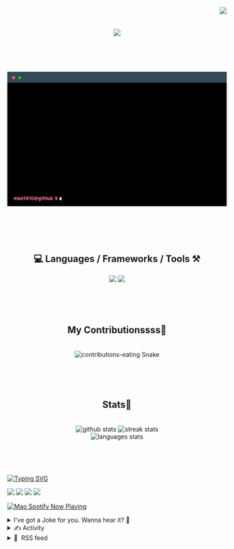 <!-- VISITOR BADGE -->
<!-- https://github.com/hehuapei/visitor-badge -->

<img align="right" src="https://visitor-badge.laobi.icu/badge?page_id=mao1910.mao1910&left_color=%2379DAF9&right_color=%23FE6E96" />


<!-- TYPING SVG -->
<!-- https://github.com/DenverCoder1/readme-typing-svg -->

<h1 align="center">
    <img src="https://readme-typing-svg.herokuapp.com/?font=Righteous&size=35&center=true&vCenter=true&width=500&height=70&color=FE6E96&font=poppins&duration=5000&lines=Hi+There!+👋;+I'm+Mao!;" />
</h1>

<br/>

<!-- CODE/TERMINAL ABOUT ME -->
<h1 align="center">
<img src="./assets/terminal-5.gif" alt="Terminal" />
</h1>

<br/><br/><br/>


<!-- TECHNOLOGIES LOGOS -->
<!-- https://github.com/tandpfun/skill-icons -->

<h2 align="center">💻 Languages / Frameworks / Tools ⚒️</h2>
<div align="center">
    <img src="https://skillicons.dev/icons?i=javascript,typescript,angular,react,html,css,scss,bootstrap,cs,java,spring" />
    <img src="https://skillicons.dev/icons?i=flutter,firebase,supabase,mysql,git,github,gitlab,vscode,idea,maven,figma" />
</div>

<br/><br/><br/>


<!-- CONTRIBUTIONS SNAKE GAME -->
<!-- https://github.com/Platane/snk -->

<div align="center">
  <h2> My Contributionssss🐍 </h2>
  <br>
  <img alt="contributions-eating Snake" src="https://raw.githubusercontent.com/mao1910/mao1910/output/github-contribution-grid-snake.svg" />

  <!-- Four lines below suggested by Planate for Dark mode-->
  <picture>
  <source media="(prefers-color-scheme: dark)" srcset="github-snake-dark.svg" />
  <source media="(prefers-color-scheme: light)" srcset="github-snake.svg" />
  </picture>
  
  <br/><br/><br/>
</div>


<!-- GITHUB STATS -->
<!-- https://github.com/DenverCoder1/github-readme-streak-stats -->
<!-- https://github.com/anuraghazra/github-readme-stats -->
<!-- https://github-readme-stats-mao1910.vercel.app/ My own Vercel deployment-->

<h2 align="center"> Stats📝 </h2>
  <br>
<div align=center>
  <img width=429 src="https://github-readme-stats-mao1910.vercel.app/api?username=mao1910&count_private=true&show_icons=true&theme=dracula&rank_icon=github&hide=contribs&border_radius=10&border_color=79DAF9" alt="github stats"/>
  <img width=396 src="https://streak-stats.demolab.com/?user=mao1910&count_private=true&theme=dracula&currStreakNum=79DAF9&currStreakLabel=FE6E96&border_radius=10&border=79DAF9" alt="streak stats"/>
  <br/>
  <img src="https://github-readme-stats-mao1910.vercel.app/api/top-langs/?username=mao1910&layout=compact&theme=dracula&border_radius=10&size_weight=0.5&count_weight=0.5&border_color=79DAF9" alt="languages stats" />
</div>

<br/><br/><br/>


<!-- FOOTER -->
<!-- https://github.com/DenverCoder1/readme-typing-svg -->
<!-- https://readme-typing-svg.demolab.com/demo/ -->

<a href="https://git.io/typing-svg"><img src="https://readme-typing-svg.demolab.com?font=Poppins&pause=1000&color=FE6E96&width=535&lines=Thanks+for+dropping+by!;Feel+free+to+check+any+of+the+Socials+below+%F0%9F%91%87;Or+the+Joke+Of+The+Day+if+you're+down+for+a+giggle+%F0%9F%98%9D;Hope+to+see+you+again+%F0%9F%91%8A;Uh%3F+You're+still+here%3F;Well...+I'm+running+out+of+things+to+say...;Tell+you+what%2C+due+to+your+effort+and+perseverance%2C;I+shall+present+you+with+a+short+poem%3A;%22To+code%2C+or+not+to+code%2C+that+is+the+question%3A;Whether+'tis+nobler+in+the+IDE+to+debug;The+errors+and+issues+of+outrageous+software%2C;Or+to+take+up+the+keyboard+against+a+sea+of+bugs;And+by+coding%2C+end+them.%22;by+William+Shakespeare%2C+probably.+;Pretty+sure+that's+Hamlet's.;Alrighty%2C+this+has+been+fun.;But+I'll+restart+the+loop+now...+see+ya+soon!" alt="Typing SVG" /></a>


<!--  SOCIAL NETWORKS -->
<!-- https://github.com/alexandresanlim/Badges4-README.md-Profile -->

  <div> 
    <a href="https://www.linkedin.com/" target="_blank"><img src="https://img.shields.io/badge/-LinkedIn-%230077B5?style=for-the-badge&logo=linkedin&logoColor=white" target="_blank"></a> <!-- ADD LINKEDIN PROFILE -->
    <a href = "https://www.google.com"><img src="https://img.shields.io/badge/Portfolio-4285F4?style=for-the-badge&logo=Google-chrome&logoColor=white" target="_blank"></a> <!-- ADD PORTFOLIO WEBSITE -->
    <a href="https://discord.gg" target="_blank"><img src="https://img.shields.io/badge/Discord-7289DA?style=for-the-badge&logo=discord&logoColor=white" target="_blank"></a> <!-- ADD DISCORD -->
    <a href = "mao1910dev@gmail.com"><img src="https://img.shields.io/badge/Gmail-D14836?style=for-the-badge&logo=gmail&logoColor=white" target="_blank"></a>
  </div>


<!-- SPOTIFY PLAYING-->
<!-- https://github.com/novatorem/novatorem -->
<!-- https://spotify-now-playing-novatorem-git-main-mao1910.vercel.app/ My own Vercel deployment-->

[<img width=438px src="https://spotify-now-playing-git-main-mao1910.vercel.app//api/spotify/?border_color=FE6E96" alt="Mao Spotify Now Playing" />](https://open.spotify.com/user/31542et242zglhf42ydrtqgvuvde)


<!-- JOKE OF THE DAY -->
<!-- https://github.com/ABSphreak/readme-jokes -->
<!-- https://readme-jokes-git-master-mao1910.vercel.app/ My own Vercel deployment-->

<details>
<summary>I've got a Joke for you. Wanna hear it? 🙈</summary>

<br/>

 <tr>
 <td style="padding-top:4px"><img src = "https://readme-jokes-git-master-mao1910.vercel.app/api?&theme=dracula"></td>
 </tr>

</details>


<!-- ACTIVITY -->
<!-- https://github.com/jamesgeorge007/github-activity-readme -->


<details>
<summary>✍️ Activity</summary>

<br/>
<!-- START_SECTION:activity -->
<!--END_SECTION:activity-->

</details>


<!-- RSS FEED -->
<!-- https://github.com/gautamkrishnar/blog-post-workflow -->


<details>
<summary>📕 &nbsp;RSS feed</summary>

<br/>

<!-- BLOG-POST-LIST:START -->
 #### - [AWS open source newsletter, #173](https://dev.to/aws/aws-open-source-newsletter-173-3bof) 
 <details><summary>Article</summary> <h2>
  
  
  September 11th, 2023 - Instalment #173
</h2>

<p>Welcome to #173 of the AWS open source newsletter, bringing you all the news and latest projects for AWS developers. This weeks new projects include a Golang based SDK for kernel eBPF operations, a project that helps you to optimise your network performance, a couple of projects for Apache Flink users, as well as a handful of different tools and demos featuring open source technologies helping to drive innovation in generative AI. !As well as the new projects, we also have content this week on open source technologies including ebpf, Apache Flink, Griptape, AWS Amplify, Amazon Corretto, Smithy, lakeFS, Jupyter, GitLab, OpenSearch, Apache Kafka, Apache Iceberg, OpenQAOA, AWS Toolkit for Visual Studio, Apache Airflow, PostgreSQL, MySQL, AWS SAM, PyTorch, and Flux. </p>

<p>Finally, be sure to check out the events section as there are a few events happening this week. Before you dive into the newsletter, check out the following information on open source mentorship program being sponsored by the OpenSearch project.</p>

<p><strong>Open Source Mentorship</strong></p>

<p>The OpenSearch group is going to be doing their second cohort of our open source mentorship program. This program helps new developers make contributions to open source software, giving them a portfolio to launch them into their career. This is a really exciting opportunity, so please make some time to read <a href="https://aws-oss.beachgeek.co.uk/38p">Receive mentorship from Amazon engineers and accelerate your career in Tech</a> where Iskander Rakhman talks about the history of the program, provides lots of details you will want to know, and provides a link where you can sign up. Please share with anyone you know who is looking for an opportunity like this to kick start their open source journey.</p>

<p><a href="https://res.cloudinary.com/practicaldev/image/fetch/s--3UiWUaZj--/c_limit%2Cf_auto%2Cfl_progressive%2Cq_auto%2Cw_800/https://opensearch.org/assets/media/blog-images/2023-09-05-college-contributor-initiative/Hot%2520Air%2520Balloon.jpg" class="article-body-image-wrapper"><img src="https://res.cloudinary.com/practicaldev/image/fetch/s--3UiWUaZj--/c_limit%2Cf_auto%2Cfl_progressive%2Cq_auto%2Cw_800/https://opensearch.org/assets/media/blog-images/2023-09-05-college-contributor-initiative/Hot%2520Air%2520Balloon.jpg" alt="image of open source mentorship blog post" width="800" height="369"></a></p>

<p><strong>Feedback</strong></p>

<p>Before you dive in however, I need your help!  Please please please take 1 minute to <a href="https://www.pulse.aws/promotion/10NT4XZQ">complete this short survey</a> and you will forever have my gratitude! </p>

<h3>
  
  
  Celebrating open source contributors
</h3>

<p>The articles and projects shared in this newsletter are only possible thanks to the many contributors in open source. I would like to shout out and thank those folks who really do power open source and enable us all to learn and build on top of what they have created.</p>

<p>So thank you to the following open source heroes:  Jay Pillai, Shikhar Kwatra, Karthik Sonti,  Ken Collins, Supratip Banerjee, Nathan Peck, Lionel Tchami, Dr. Aparna Sundar, Will Childs-Klein, Andrew Foss, Vijay Karumajji, Eric Johnson, Rio Astamal,  Sukhpreet Bedi, Betty Zheng, and Iskander Rakhman</p>

<h3>
  
  
  Latest open source projects
</h3>

<p><em>The great thing about open source projects is that you can review the source code. If you like the look of these projects, make sure you that take a look at the code, and if it is useful to you, get in touch with the maintainer to provide feedback, suggestions or even submit a contribution. The projects mentioned here do not represent any formal recommendation or endorsement, I am just sharing for greater awareness as I think they look useful and interesting!</em></p>

<h4>
  
  
  Tools
</h4>

<p><strong>hypergraph-tabular-lm</strong></p>

<p><a href="https://aws-oss.beachgeek.co.uk/38l">hypergraph-tabular-lm</a> This repository contains the official implementation for the paper <a href="https://aws-oss.beachgeek.co.uk/38m">HyTrel: Hypergraph-enhanced Tabular Data Representation Learning</a> with code, data, and checkpoints. From the abstract we can see:</p>

<blockquote>
<p>Language models pretrained on large collections of tabular data have demonstrated their effectiveness in several downstream tasks. However, many of these models do not take into account the row/column permutation invariances, hierarchical structure, etc. that exist in tabular data. To alleviate these limitations, we propose HYTREL, a tabular language model, that captures the permutation invariances and three more structural properties of tabular data by using hypergraphs–where the table cells make up the nodes and the cells occurring jointly together in each row, column, and the entire table are used to form three different types of hyperedges.</p>
</blockquote>

<p><a href="https://res.cloudinary.com/practicaldev/image/fetch/s--clyksqDQ--/c_limit%2Cf_auto%2Cfl_progressive%2Cq_auto%2Cw_800/https://github.com/awslabs/hypergraph-tabular-lm/blob/main/figure1.png%3Fraw%3Dtrue" class="article-body-image-wrapper"><img src="https://res.cloudinary.com/practicaldev/image/fetch/s--clyksqDQ--/c_limit%2Cf_auto%2Cfl_progressive%2Cq_auto%2Cw_800/https://github.com/awslabs/hypergraph-tabular-lm/blob/main/figure1.png%3Fraw%3Dtrue" alt="diagram of hypergraph tabular lm" width="800" height="274"></a></p>

<p><strong>dpdk-setup-eks</strong></p>

<p><a href="https://aws-oss.beachgeek.co.uk/37x">dpdk-setup-eks</a> provides sample code on how you can use packet acceleration using SRIOV (Single Root I/O Virtualization) and DPDK (Data Plane Development Kit) to achieve high network bandwidth, maximum throughput, and minimal latency in your cloud native workloads. SRIOV enables hardware-based acceleration in a virtualised environment that provides higher I/O performance, lower CPU utilisation, higher packet per second (PPS) performance, and lower latency. DPDK provides software-based development kit, which bypasses the operating system (OS) kernel and reduces packet processing overhead, resulting in performance improvement and lower latency. To help you get started with this code, following along with the post <a href="https://aws-oss.beachgeek.co.uk/37y">Automate Packet Acceleration configuration using DPDK on Amazon EKS</a>.</p>

<p><a href="https://res.cloudinary.com/practicaldev/image/fetch/s--PX5z_z1---/c_limit%2Cf_auto%2Cfl_progressive%2Cq_auto%2Cw_800/https://d2908q01vomqb2.cloudfront.net/c5b76da3e608d34edb07244cd9b875ee86906328/2023/08/30/Create-EKS-Nodegroup-with-the-pre-built-DPDK-AMI-1024x612.jpg" class="article-body-image-wrapper"><img src="https://res.cloudinary.com/practicaldev/image/fetch/s--PX5z_z1---/c_limit%2Cf_auto%2Cfl_progressive%2Cq_auto%2Cw_800/https://d2908q01vomqb2.cloudfront.net/c5b76da3e608d34edb07244cd9b875ee86906328/2023/08/30/Create-EKS-Nodegroup-with-the-pre-built-DPDK-AMI-1024x612.jpg" alt="overview of high performance networking on eks" width="800" height="478"></a></p>

<p><strong>aws-ebpf-sdk-go</strong></p>

<p><a href="https://aws-oss.beachgeek.co.uk/38k">aws-ebpf-sdk-go</a> is a Golang based SDK for kernel eBPF operations i.e, load/attach/detach eBPF programs and create/delete/update maps. SDK relies on Unix bpf() system calls. This SDK currently supports eBPF program types (a. Traffic Classifiers b. XDP c. Kprobes/Kretprobes d. Tracepoint probes), and Ring buffer (would need kernel 5.10+). The SDK currently does not support Map in Map and Perf buffer. This is the first version of SDK and interface is subject to change so kindly review the release notes before upgrading.</p>

<p><strong>static-checker-flink</strong></p>

<p><a href="https://aws-oss.beachgeek.co.uk/38n">static-checker-flink</a> The goal of this project is to catch certain issues with Apache Flink applications fast (during build/packaging). Covered cases include Kinesis connector compatibility issues, Apache Kafka connector compatibility issues, and MSK IAM Auth library issues. As an example of how you might use this, did you know that you have to use AWS Kinesis Connector 1.15.4 or above for Apache Flink 1.15 apps? This plugin is there to stop you from building an app that has such incompatible connector versions.</p>

<p><strong>managed-service-for-apache-flink-blueprints</strong></p>

<p><a href="https://aws-oss.beachgeek.co.uk/38o">managed-service-for-apache-flink-blueprints</a> are a curated collection of Apache Flink applications. Each blueprint will walk you through how to solve a practical problem related to stream processing using Apache Flink. These blueprints can be leveraged to create more complex applications to solve your business challenges in Apache Flink, and they are designed to be extensible. We will feature examples for both the DataStream and Table API where possible.</p>

<p>Currently the repo contains two blueprints, and you will find examples of Apache Flink applications that can be run locally, on an open source Apache Flink cluster, or on Managed Service for Apache Flink cluster.</p>

<h3>
  
  
  Demos, Samples, Solutions and Workshops
</h3>

<p><strong>generative-ai-demo-on-miro</strong></p>

<p><a href="https://aws-oss.beachgeek.co.uk/38g">generative-ai-demo-on-miro</a> is the source code for a super cool demo that shows three Generative AI use-cases integrated into single solution on Miro board (digital whiteboard). It turns Python notebooks into dynamic interactive experience, where several team members can brainstorm, explore, exchange ideas empowered by privately hosted Sagemaker generative AI models. This demo can be easily extended by adding use-cases to demonstrate new concepts and solutions.</p>

<p><a href="https://res.cloudinary.com/practicaldev/image/fetch/s--fM1D1ox0--/c_limit%2Cf_auto%2Cfl_progressive%2Cq_66%2Cw_800/https://github.com/aws-samples/generative-ai-demo-on-miro/blob/main/media/genai-demo-960x540_low_fps.gif%3Fraw%3Dtrue" class="article-body-image-wrapper"><img src="https://res.cloudinary.com/practicaldev/image/fetch/s--fM1D1ox0--/c_limit%2Cf_auto%2Cfl_progressive%2Cq_66%2Cw_800/https://github.com/aws-samples/generative-ai-demo-on-miro/blob/main/media/genai-demo-960x540_low_fps.gif%3Fraw%3Dtrue" alt="demo of generative miro board" width="" height=""></a></p>

<p><strong>lambda-rag</strong></p>

<p><a href="https://aws-oss.beachgeek.co.uk/38h">lambda-rag</a> is  a Retrieval Augmented Generation Chat AI Demo from AWS Hero Ken Collins. This OpenAI based RAG chat application that can help you learn about AI retrieval patterns. The technologies here are beginner friendly and easy to deploy to AWS Lambda. You will need an OpenAI API key to run this application, so check out the README for more details on other dependencies.</p>

<p>To help you get started and help explain everything,  Ken has put together a couple of great blog posts that really do a fantastic job of explaining the approach and the details. Make sure you read <a href="https://aws-oss.beachgeek.co.uk/38j">RAGs To Riches - Part #1 Generative AI &amp; Retrieval</a>, and the not surprisingly named, <a href="https://aws-oss.beachgeek.co.uk/38i">RAGs To Riches - Part #2 Building On Lambda</a></p>

<p><a href="https://res.cloudinary.com/practicaldev/image/fetch/s--bRnT2h2w--/c_limit%2Cf_auto%2Cfl_progressive%2Cq_auto%2Cw_800/https://raw.githubusercontent.com/metaskills/lambda-rag/main/public/lambda-rag-hats-light.png" class="article-body-image-wrapper"><img src="https://res.cloudinary.com/practicaldev/image/fetch/s--bRnT2h2w--/c_limit%2Cf_auto%2Cfl_progressive%2Cq_auto%2Cw_800/https://raw.githubusercontent.com/metaskills/lambda-rag/main/public/lambda-rag-hats-light.png" alt="example demo screenshot of rag demo app" width="800" height="514"></a></p>

<p><strong>griptape-hello-world</strong></p>

<p><a href="https://aws-oss.beachgeek.co.uk/38e">griptape-hello-world</a> Griptape is an open source project that provides an enterprise grade alternative to tools like LangChain, and in this repo I share some code that I put together whilst testing it out as part of writing a short blog post on this project, <a href="https://aws-oss.beachgeek.co.uk/38f">Getting gnarly with AI - a quick look at Griptape, an enterprise ready alternative to LangChain</a>. Let me know what you think if you try this out.</p>

<p><strong>genai-jumpstart-amplify-cdk-app</strong></p>

<p><a href="https://aws-oss.beachgeek.co.uk/383">genai-jumpstart-amplify-cdk-app</a> In this project we show you how you can take a SageMaker Generative AI model, expose it as a SageMaker Endpoint and consume the Foundational Model in a React Amplify front end. This sample project also demonstrates an implementation of Retrieval Augmented Generation using AWS OpenSearch. The project illustrates how to take sample documents and use a SageMaker Endpoint running an Embeddings LLM to get the embeddings and create an embeddings index within OpenSearch. The app integrates with Cognito for authentication. All the backend components including Lambda, SageMaker Endpoints, OpenSearch, Fargate all run within a VPC. </p>

<p>Jay Pillai, Shikhar Kwatra, and Karthik Sonti have put together a detailed blog post, <a href="https://aws-oss.beachgeek.co.uk/384">Build a secure enterprise application with Generative AI and RAG using Amazon SageMaker JumpStart</a>, to help bootstrap you with this code.</p>

<p><a href="https://res.cloudinary.com/practicaldev/image/fetch/s--wBPu8eJg--/c_limit%2Cf_auto%2Cfl_progressive%2Cq_auto%2Cw_800/https://d2908q01vomqb2.cloudfront.net/f1f836cb4ea6efb2a0b1b99f41ad8b103eff4b59/2023/08/23/genai-1.png" class="article-body-image-wrapper"><img src="https://res.cloudinary.com/practicaldev/image/fetch/s--wBPu8eJg--/c_limit%2Cf_auto%2Cfl_progressive%2Cq_auto%2Cw_800/https://d2908q01vomqb2.cloudfront.net/f1f836cb4ea6efb2a0b1b99f41ad8b103eff4b59/2023/08/23/genai-1.png" alt="overview of genai amplify demo app architecture" width="800" height="590"></a></p>

<h3>
  
  
  AWS and Community blog posts
</h3>

<p><strong>Community round up</strong></p>

<p>The community round up is my favourite part of the newsletter, as I get to read about some of the great open source work being done by the AWS community. This week starts off with AWS Community Builder Supratip Banerjee who takes a look at how to build Data version control using lakeFS, an open-source project that provides format-agnostic version control for data lakes, in the post <a href="https://aws-oss.beachgeek.co.uk/38a">A Step-by-Step Guide to Implementing Data Version Control</a>. Next up we have Nathan Peck who has put together <a href="https://aws-oss.beachgeek.co.uk/38b">Deploy Jupyter notebook container with Amazon ECS</a>, which is a nice detailed blueprint that shows how you can deploy Jupyter notebooks on Amazon ECS, leveraging underlying infrastructure optimised for AI (AWS Inferentia and AWS Trainium instance types). AWS Community Builders Lionel Tchami takes a look at setting up CI/CD pipelines using GitLab in his post, <a href="https://aws-oss.beachgeek.co.uk/38c">Every Project Deserves its CI/CD pipeline, no matter how small</a>, something I think we can all agree on. To wrap things up this week, we finish with Dr. Aparna Sundar who has put together <a href="https://aws-oss.beachgeek.co.uk/38d">OpenSearch Dashboards: A usability snapshot</a> that takes a look at the approach taken to enhance the user experience for OpenSearch users.</p>

<p><strong>Amazon Corretto</strong></p>

<p>Amazon Corretto Crypto Provider (ACCP)  is a collection of high-performance cryptographic implementations exposed via standard JCA/JCE interfaces, something I have spoken and demoed in the past. It is super cool stuff! I was therefore delighted when I saw Will Childs-Klein's post, <a href="https://aws-oss.beachgeek.co.uk/37z">Accelerating JVM cryptography with Amazon Corretto Crypto Provider 2</a> which looks at the updated version (ACCP 2) delivers comprehensive performance enhancements, with some algorithms (such as elliptic curve key generation) seeing a greater than 13-fold improvement over ACCP 1. This release also sees changes to the backing cryptography library for ACCP from OpenSSL (used in ACCP 1) to the AWS open source cryptography library, AWS libcrypto (AWS-LC). If you are a Java developer, then this is a must read post this week.</p>

<p><a href="https://res.cloudinary.com/practicaldev/image/fetch/s--htytlXIK--/c_limit%2Cf_auto%2Cfl_progressive%2Cq_auto%2Cw_800/https://d2908q01vomqb2.cloudfront.net/22d200f8670dbdb3e253a90eee5098477c95c23d/2023/08/29/img1-2.jpg" class="article-body-image-wrapper"><img src="https://res.cloudinary.com/practicaldev/image/fetch/s--htytlXIK--/c_limit%2Cf_auto%2Cfl_progressive%2Cq_auto%2Cw_800/https://d2908q01vomqb2.cloudfront.net/22d200f8670dbdb3e253a90eee5098477c95c23d/2023/08/29/img1-2.jpg" alt="overview of accp2 vs accp1 benchmark" width="800" height="448"></a></p>

<p><strong>Smithy</strong></p>

<p>Smithy is an open-source Interface Definition Language (IDL) and set of tools for building web services, created by AWS. AWS uses Smithy to model services, generate server scaffolding, generate SDKs for multiple languages, and generate AWS SDKs. Andrew Foss is excited to announce the release of a new capability, which he writes about in his post <a href="https://aws-oss.beachgeek.co.uk/389">Creating Smithy Projects with Smithy Init</a>. The release of the init command in Smithy CLI, enables developers to create new Smithy projects quickly and easily. Jump into the post to find out more about Smithy and this new update. [hands on]</p>

<p><strong>Other posts and quick reads</strong></p>

<ul>
<li>
<a href="https://aws-oss.beachgeek.co.uk/380">Introducing Amazon MSK as a source for Amazon OpenSearch Ingestion</a> looks at Amazon MSK as a source to Amazon OpenSearch Ingestion, a serverless, fully managed, real-time data collector for OpenSearch Service that makes this ingestion even easier [hands on]</li>
</ul>

<p><a href="https://res.cloudinary.com/practicaldev/image/fetch/s--3-aFYt6E--/c_limit%2Cf_auto%2Cfl_progressive%2Cq_auto%2Cw_800/https://d2908q01vomqb2.cloudfront.net/b6692ea5df920cad691c20319a6fffd7a4a766b8/2023/08/22/BDB-3631-image001.png" class="article-body-image-wrapper"><img src="https://res.cloudinary.com/practicaldev/image/fetch/s--3-aFYt6E--/c_limit%2Cf_auto%2Cfl_progressive%2Cq_auto%2Cw_800/https://d2908q01vomqb2.cloudfront.net/b6692ea5df920cad691c20319a6fffd7a4a766b8/2023/08/22/BDB-3631-image001.png" alt="overview of amazon msk and opensearch ingestion" width="800" height="340"></a></p>

<ul>
<li>
<a href="https://aws-oss.beachgeek.co.uk/381">Query your Iceberg tables in data lake using Amazon Redshift (Preview)</a> provides an example of querying an Iceberg table in Redshift using files stored in Amazon S3, demonstrating some of the key features like efficient row-level update and delete, and the schema evolution experience [hands on]</li>
</ul>

<p><a href="https://res.cloudinary.com/practicaldev/image/fetch/s--EDk-x2sa--/c_limit%2Cf_auto%2Cfl_progressive%2Cq_auto%2Cw_800/https://d2908q01vomqb2.cloudfront.net/b6692ea5df920cad691c20319a6fffd7a4a766b8/2023/08/29/BDB-3187-image001.jpg" class="article-body-image-wrapper"><img src="https://res.cloudinary.com/practicaldev/image/fetch/s--EDk-x2sa--/c_limit%2Cf_auto%2Cfl_progressive%2Cq_auto%2Cw_800/https://d2908q01vomqb2.cloudfront.net/b6692ea5df920cad691c20319a6fffd7a4a766b8/2023/08/29/BDB-3187-image001.jpg" alt="overview of apache iceberg tables in redshift" width="800" height="827"></a></p>

<ul>
<li>
<a href="https://aws-oss.beachgeek.co.uk/386">Optimization with OpenQAOA on Amazon Braket</a> explores how the open source project OpenQAOA is integrated  with Amazon Braket, demonstrating how to cast an optimisation problem</li>
<li>
<a href="https://aws-oss.beachgeek.co.uk/387">Build streaming data pipelines with Amazon MSK Serverless and IAM authentication</a> shows you how to create a serverless integration Lambda function between API Gateway and MSK Serverless as a way to do IAM authentication when your producer is not written in Java [hands on]</li>
</ul>

<p><a href="https://res.cloudinary.com/practicaldev/image/fetch/s--VRwlfd-B--/c_limit%2Cf_auto%2Cfl_progressive%2Cq_auto%2Cw_800/https://d2908q01vomqb2.cloudfront.net/b6692ea5df920cad691c20319a6fffd7a4a766b8/2023/08/24/image001.png" class="article-body-image-wrapper"><img src="https://res.cloudinary.com/practicaldev/image/fetch/s--VRwlfd-B--/c_limit%2Cf_auto%2Cfl_progressive%2Cq_auto%2Cw_800/https://d2908q01vomqb2.cloudfront.net/b6692ea5df920cad691c20319a6fffd7a4a766b8/2023/08/24/image001.png" alt="overview of Amazon MSK serverless and IAM authentication" width="800" height="353"></a></p>

<ul>
<li>
<a href="https://aws-oss.beachgeek.co.uk/388">Use the reverse token filter to enable suffix matching queries in OpenSearch</a> gives a hands on guide on how you can implement a suffix-based search [hands on]</li>
</ul>

<h3>
  
  
  Quick updates
</h3>

<p><strong>AWS Toolkit for Visual Studio</strong></p>

<p>Announced last week was news that the AWS Toolkit for Visual Studio is now generally available on the Arm64 version of Visual Studio (aka “Arm64 Visual Studio”). This release enables a Visual Studio user on a native Windows Arm64 device or on a device emulating Windows Arm64 on a M class Apple device to leverage the same AWS tooling that has been available to x64 versions of Visual Studio. You can read the full details in the post, <a href="https://aws-oss.beachgeek.co.uk/382">AWS Toolkit for Visual Studio adds support for Arm64 Visual Studio</a></p>

<p><strong>AWS SDK</strong></p>

<p>There is an upcoming change in the S3 GetObjectAttributes API, and so John Viegas has put together a post that users of the AWS SDK for Java v2, AWS SDK for .NET v3, and AWS Tools for PowerShell should read and understand how they can prepare. You can catch the post here, <a href="https://aws-oss.beachgeek.co.uk/385">Update to AWS SDK for Java v2, AWS SDK for .NET v3, and AWS Tools for PowerShell when using S3 GetObjectAttributes API</a></p>

<p><strong>Apache Airflow</strong></p>

<p>Amazon Managed Workflows for Apache Airflow (MWAA) has added certifications for International Organization for Standardization (ISO) and Information Security Registered Assessors Program (IRAP). Amazon Web Services (AWS) maintains certifications through extensive audits of its controls to ensure that information security risks that affect the confidentiality, integrity, and availability of company and customer information are appropriately managed. </p>

<p>Amazon MWAA is a managed orchestration service for Apache Airflow that makes it easier to set up and operate end-to-end data pipelines in the cloud. Amazon MWAA has certification for compliance with ISO/IEC 27001:2013, 27017:2015, 27018:2019, 27701:2019, 22301:2019, 9001:2015, and CSA STAR CCM v4.0. You can download copies of the AWS ISO certificates and use them to jump-start your own certification efforts. Further, with IRAP certification, you can meet the Australian Government Information Security Manual (ISM) control objectives while using Amazon MWAA.</p>

<p>In addition to ISO and IRAP certification, Amazon MWAA is also Health Insurance Portability and Accountability Act (HIPAA) eligible, in scope for System and Organization Controls (SOC) reports, and Payment Card Industry Data Security Standard (PCI) compliant. </p>

<p><strong>MySQL and PostgreSQL</strong></p>

<p>Amazon Relational Database Service (RDS) announces Amazon RDS Extended Support for Amazon Aurora and Amazon RDS database instances running MySQL 5.7, PostgreSQL 11, and higher major versions beyond the community end of life. Amazon RDS Extended Support provides you more time, up to three years, to upgrade to a new major version to help you meet your business requirements. Extended Support is available for Aurora MySQL-compatible edition, Aurora PostgreSQL-compatible edition, RDS for MySQL and RDS for PostgreSQL.</p>

<p>Starting in December, 2023, you will be able to opt-in to Amazon RDS Extended Support through the AWS Console, CLI, and APIs. When you opt-in to Extended Support, Amazon RDS will provide critical security and bug fixes for your MySQL and PostgreSQL databases after the community ends support for a major version. You can run your databases on Amazon Aurora and Amazon RDS with Extended Support for up to three years beyond a major version’s end of standard support date. Learn more about Extended Support, including supported engine versions, in the Amazon Aurora user guide and Amazon RDS User Guide.</p>

<p>Amazon RDS Extended Support is now available for Aurora MySQL-Compatible version 2 and higher, Aurora PostgreSQL-Compatible version 11 and higher, RDS for MySQL major versions 5.7 and higher, and RDS for PostgreSQL major versions 11 and higher in AWS Commercial and AWS GovCloud (US) Regions.</p>

<p>Find out more by reading the post, <a href="https://aws-oss.beachgeek.co.uk/37w">Introducing Amazon RDS Extended Support for MySQL databases on Amazon Aurora and Amazon RDS</a>, where Vijay Karumajji makes some compelling arguments why you should try and upgrade, but failing that, how  Amazon RDS Extended Support can help.</p>

<p><a href="https://res.cloudinary.com/practicaldev/image/fetch/s--8n2jr4FJ--/c_limit%2Cf_auto%2Cfl_progressive%2Cq_auto%2Cw_800/https://d2908q01vomqb2.cloudfront.net/887309d048beef83ad3eabf2a79a64a389ab1c9f/2023/09/01/DBBLOG-3499_img1-1024x308.png" class="article-body-image-wrapper"><img src="https://res.cloudinary.com/practicaldev/image/fetch/s--8n2jr4FJ--/c_limit%2Cf_auto%2Cfl_progressive%2Cq_auto%2Cw_800/https://d2908q01vomqb2.cloudfront.net/887309d048beef83ad3eabf2a79a64a389ab1c9f/2023/09/01/DBBLOG-3499_img1-1024x308.png" alt="overview of extended support diagram for MySQL" width="800" height="241"></a></p>

<p><strong>PostreSQL</strong></p>

<p>Aside from the Extended support news just mentioned, there are a couple of other updates worth noting.</p>

<p>First is news that Amazon Relational Database Service (RDS) for PostgreSQL now supports the h3-pg extension, which provides an API to H3, an open-source hexagonal, hierarchical geospatial indexing system. With this extension, you can perform different kinds of spatial analysis over large datasets, including efficient indexing and lookups, modeling flow through a grid, and applying machine learning models over your geospatial data stored in Amazon RDS for PostgreSQL. The H3 library provides an invariant set of hexagonal map tiles over multiple layers of resolution. This allows the h3-pg extension to index your geospatial data so you can efficiently query data on your maps. For example, a retailer planning new outlets may want to create a heatmap visualisation using traffic, mobility, demographic, and other geospatial datasets to identify locations best suited for their customers. You can also use H3 and PostGIS together to perform different geospatial analyses. h3-pg is available on database instances in Amazon RDS running PostgreSQL 15.4, 14.9, 13.12 and higher in all applicable AWS Regions.</p>

<p>Finally, Amazon RDS for PostgreSQL 16 Release Candidate 1 (RC1) is now available in the Amazon RDS Database Preview Environment, allowing you to evaluate the pre-release of PostgreSQL 16 on Amazon RDS for PostgreSQL. You can deploy PostgreSQL 16 RC1 in the Preview Environment and have the same benefits of a fully managed database, making it simpler to set up, operate, and monitor databases. PostgreSQL 16RC1 in the Preview Environment also includes support for logical decoding on read replicas, AWS libcrypto (AWS-LC), and over 80 PostgreSQL extensions such as pgvector, pg_tle, h3-pg, pg_cron, and rdkit.</p>

<p>The PostgreSQL community released PostgreSQL 16 RC1 on August 31, 2023 that enables logical replication from standbys and includes numerous performance improvements. PostgreSQL 16 also adds support for SQL/JSON constructors and identity functions, more query types that can use parallelism, introduction of using SIMD CPU acceleration, and the ‘pg_stat_io’ view that provides statistics on I/O usage. The Amazon RDS Database Preview Environment supports the latest generation of instance classes that are retained for a maximum period of 60 days and are automatically deleted after the retention period. Amazon RDS database snapshots that are created in the Preview Environment can only be used to create or restore database instances within the Preview Environment. You can use the PostgreSQL dump and load functionality to import or export your databases from the Preview Environment.</p>

<p><strong>AWS Serverless Application Model (SAM)</strong></p>

<p>The AWS Serverless Application Model (SAM) Command Line Interface (CLI) announces the launch of SAM CLI local testing and debugging on HashiCorp Terraform. The AWS SAM CLI is a developer tool that makes it easier to build, test, package, and deploy serverless applications. Terraform is an infrastructure as code tool that lets you build, change, and version cloud and on-premises resources safely and efficiently.</p>

<p>Customers can now use the SAM CLI to locally test and debug AWS Lambda functions and Amazon API Gateway defined in their Terraform application. SAM CLI can read the infrastructure resource information from the Terraform project and start Lambda functions and API Gateway endpoints locally running in a Docker container. Customers can invoke their function or API endpoint with an event payload, or attach a debugger using AWS toolkits on IDE to step through the Lambda function code. Previously, SAM CLI only supported local testing and debugging on CloudFormation templates. With this change, Terraform users can use the SAM CLI local testing commands like sam local start-api, sam local start-lambda and sam local invoke on their Terraform projects to speed up their development cycles. They can also use sam local generate command to generate mock test events for local testing.</p>

<p>This feature is supported with Terraform version 1.1+ and you can find out more by reading the post from Eric Johnson, <a href="https://aws-oss.beachgeek.co.uk/37v">AWS SAM support for HashiCorp Terraform now generally available</a></p>

<p><strong>PyTorch</strong></p>

<p>SageMaker Multi-Model Endpoint (MME) is a fully managed capability that allows customers to deploy 1000s of models on a single SageMaker endpoint and reduce costs. Until today, MME was not supported for PyTorch models deployed using TorchServe. Now, customers can use MME to deploy 1000s of PyTorch models using TorchServe to reduce inference costs.</p>

<p>Customers are increasingly building ML models using PyTorch to achieve business outcomes, To deploy these ML models, customers use TorchServe on CPU/GPU instances to meet desired latency and throughput goals. However, costs can add up if customers are deploying 10+ models. With MME support for TorchServe, customers can deploy 1000s of PyTorch based models on a single SageMaker endpoint. Behind the scenes, MME will run multiple models on a single instance and dynamically load/unload models across multiple instances based on the incoming traffic. With this feature, customers can save costs, as they can share instances behind an endpoint across 1000s of models and only pay for the number of instances used. </p>

<p>This feature supports PyTorch models which use SageMaker TorchServe Inference Container with all machine learning optimised CPU instances and single GPU instances in ml.g4dn, ml.g5, ml.p2, ml.p3 family. It is also available in all regions supported by Amazon SageMaker. </p>

<p><strong>lightsail-miab-installer</strong></p>

<p>This is a project from my fellow developer advocate Rio Astamal, that provides a user-friendly command-line tool to streamline the setup of Mail-in-a-Box on Amazon Lightsail. Rio contacted me that <a href="https://aws-oss.beachgeek.co.uk/2ym">lightsail-miab-installer</a> has had an update so go check out the changelog for updates. </p>

<h3>
  
  
  Videos of the week
</h3>

<p><strong>Start building with PL/Rust in Amazon RDS for PostgreSQL</strong></p>

<p>Rust combines the performance and resource efficiency of compiled languages like C with mechanisms that limit the risks from unsafe memory use. As a PostgreSQL trusted procedural language, PL/Rust provides memory safety so that an unprivileged user can run code in the database without the risk of crashing the database due to a software defect that corrupts memory. Developers can also package PL/Rust code as Trusted Language Extensions (TLE) for PostgreSQL to run on Amazon RDS. RDS for PostgreSQL customers can now use Rust to build high performance user defined functions to extend PostgreSQL for compute-intensive data processing. </p>

<p>In this session, Sukhpreet Bedi provides a brief introduction to Rust, walk you through how to deploy RDS for PostgreSQL with PL/Rust enabled, and show you how to write high-performance Rust code directly to your database.</p>

<p><iframe width="710" height="399" src="https://www.youtube.com/embed/ZluZH0Q5Mhw">
</iframe>
</p>

<p><strong>Mastering GitOps with Flux: Step-by-Step Guide for Effective Implementation</strong></p>

<p>GitOps is an effective way to achieve continuous deployment for Kubernetes clusters while meeting enterprise requirements like security, separation of privileges, audibility, and agility. In this series of 4 demos, Betty Zheng will show you some good practices for GitOps based on EKS and Flux CD. Check the YouTube listing for the supporting code so you can follow along too.</p>

<p><iframe width="710" height="399" src="https://www.youtube.com/embed/_jdq7BhK4IQ">
</iframe>
</p>

<p><strong>Open Source Brief</strong></p>

<p>Now featured every week in the AWS Community Radio show, grab a quick five minute recap of the weekly open source newsletter from yours truely.</p>

<p><iframe width="710" height="399" src="https://www.youtube.com/embed/zQjtBsjjCcc">
</iframe>
</p>

<p>Check out the <a href="https://aws-oss.beachgeek.co.uk/359">playlist here</a>.</p>

<p><strong>Build on Open Source</strong></p>

<p>For those unfamiliar with this show, Build on Open Source is where we go over this newsletter and then invite special guests to dive deep into their open source project. Expect plenty of code, demos and hopefully laughs. We have put together a playlist so that you can easily access all (sixteen) of the episodes of the Build on Open Source show. <a href="https://aws-oss.beachgeek.co.uk/episodes">Build on Open Source playlist</a>.</p>

<p>We are currently planning the third series - if you have an open source project you want to talk about, get in touch and we might be able to feature your project in future episodes of Build on Open Source.</p>

<h1>
  
  
  Events for your diary
</h1>

<p>If you are planning any events in 2023, either virtual, in person, or hybrid, get in touch as I would love to share details of your event with readers. </p>

<p><strong>Building ML capabilities with PostgreSQL and pgvector extension</strong><br>
<strong>YouTube, 14th September 4pm UK time</strong></p>

<p>Generative AI and Large Language Models (LLMs) are powerful technologies for building applications with richer and more personalized user experiences. Application developers who use Amazon Aurora for PostgreSQL or Amazon RDS for PostgreSQL can use pgvector, an open-source extension for PostgreSQL, to harness the power of generative AI and LLMs for driving richer user experiences. Register now to learn more about this powerful technology.</p>

<p>Watch it <a href="https://aws-oss.beachgeek.co.uk/325">live on YouTube</a>.</p>

<p><strong>Build ML into your apps with PostgreSQL and the pgvector extension</strong><br>
<strong>YouTube, 21st September 4pm UK time</strong></p>

<p>This office hours session is a follow up for those who attended the fireside chat titled "Building ML capabilities into your apps with PostgreSQL and the open-source pgvector extension". Others are also welcome. Office hours attendees can ask questions related to this topic. Application developers who use Amazon Aurora for PostgreSQL or Amazon RDS for PostgreSQL can use pgvector, an open-source extension for PostgreSQL, to harness the power of generative AI and LLMs for driving richer user experiences. Join us to ask your questions and hear the answers to the most frequently asked questions about the pgvector extension for PostgreSQL.</p>

<p>Watch it <a href="https://aws-oss.beachgeek.co.uk/326">live on YouTube</a>.</p>

<p><strong>Open Source Summit, Europe</strong><br>
<strong>September 19th-21st, Bilboa Spain</strong></p>

<p>"Open Source Summit is the premier event for open source developers, technologists, and community leaders to collaborate, share information, solve problems, and gain knowledge, furthering open source innovation and ensuring a sustainable open source ecosystem. It is the gathering place for open-source code and community contributors." You will find AWS as well as myself at Open Source Summit this year, so come by the AWS booth and say hello - from the glimpses I have seen so far, it is going to be awesome! Find out more at the official site, <a href="https://aws-oss.beachgeek.co.uk/31f">Open Source Summit Europe 2023</a>.</p>

<p><strong>OpenSearchCon</strong><br>
<strong>Seattle, September 27-29, 2023</strong></p>

<p>Registration is now open source OpenSearchCon. Check out this post from Daryll Swager, <a href="https://aws-oss.beachgeek.co.uk/2zk">Registration for OpenSearchCon 2023 is now open!</a> that provides you with what you can expect, and resources you need to help plan your trip.</p>

<p><strong>CDK Day, 2023</strong><br>
<strong>Online, 29th September 2023</strong></p>

<p>Back for the fourth instalment, this Community led event is a must attend for anyone working with infrastructure as code using the AWS Cloud Development Kit (CDK). It is intended to provide learning opportunities for all users of the CDK and related libraries. The event will be live streamed on YouTube, and you check more at the website, <a href="https://aws-oss.beachgeek.co.uk/fr">CDK Day</a> </p>

<p><strong>All Things Open</strong><br>
<strong>October, 15th-17th, Raleigh Convention Center, Raleigh, North Carolina</strong></p>

<p>I will be attending and speaking at All Things Open, looking at Apache Airflow as an container orchestrator. I will be there with a bunch of fellow AWS colleagues, and I hope to meet some of you there. Check us out at the AWS booth, where you will find me and the other AWS folk throughout the event. Check out the event and sessions/speakers at the official webpage for the event, <a href="https://aws-oss.beachgeek.co.uk/31e">AllThingsOpen 2023</a></p>

<p><strong>Open Source India</strong><br>
<strong>October 19th-21st, NIMHANS Convention Center, Bengaluru</strong></p>

<p>One of the most important open source events in the region, Open Source India will be welcoming thousands of attendees all to discuss and learn about open source technologies. I will be there too, doing a talk so I would love to meet with any of you who are also planning on attending. Check out more details on their web page, <a href="https://aws-oss.beachgeek.co.uk/31d">here</a>.</p>

<p><strong>Cortex</strong><br>
<strong>Every other Thursday, next one 16th February</strong></p>

<p>The Cortex community call happens every two weeks on Thursday, alternating at 1200 UTC and 1700 UTC. You can check out the GitHub project for more details, go to the <a href="https://aws-oss.beachgeek.co.uk/2h5">Community Meetings</a> section. The community calls keep a rolling doc of previous meetings, so you can catch up on the previous discussions. Check the <a href="https://aws-oss.beachgeek.co.uk/2h6">Cortex Community Meetings Notes</a> for more info.</p>

<p><strong>OpenSearch</strong><br>
<strong>Every other Tuesday, 3pm GMT</strong></p>

<p>This regular meet-up is for anyone interested in OpenSearch &amp; Open Distro. All skill levels are welcome and they cover and welcome talks on topics including: search, logging, log analytics, and data visualisation.</p>

<p>Sign up to the next session, <a href="https://aws-oss.beachgeek.co.uk/1az">OpenSearch Community Meeting</a></p>

<h3>
  
  
  Stay in touch with open source at AWS
</h3>

<p>Remember to check out the <a href="https://aws.amazon.com/opensource/?opensource-all.sort-by=item.additionalFields.startDate&amp;opensource-all.sort-order=asc">Open Source homepage</a> to keep up to date with all our activity in open source by following us on <a href="https://twitter.com/AWSOpen">@AWSOpen</a></p>

 </details> 
 <hr /> 

 #### - [🖊 I am building a pastebin alternative!](https://dev.to/shaancodes/i-am-building-a-pastebin-alternative-57o2) 
 <details><summary>Article</summary> <p>Hi.<br>
I wanted to learn T3 stack as it is trend right now. So what better way is there to learn a particular stack than actually creating a project in it. But, I did not wanted to create the traditional recipe app, social media app or a boring e-commerce app. I wanted to create something which can be used by others also.</p>

<p>So, I thought to myself what are the apps which I use, but it could've been better if I built it. I thought of lot of apps, but later came across pastebin. I thought to myself, "I could build it better".</p>

<h2>
  
  
  Is it a regular pastebin clone?
</h2>

<p>No, it's not exactly a pastebin clone, but rather I'm planning it to build it as an alternative to it. It's going to be better, with beautiful UI and everything. </p>

<h2>
  
  
  How is it going to be different?
</h2>

<p>The difference is I am gonna let users write notion like documents and then share it, unlike pastebin which only lets us share text. For writing documents, I'm gonna use <a href="https://novel.sh/">Novel.sh</a>. It is a WYSIWYG editor which provides interface and features similar to Notion. It also lets us use OpenAI API to integrate AI into it.</p>

<p><a href="https://res.cloudinary.com/practicaldev/image/fetch/s--pEW7PWB8--/c_limit%2Cf_auto%2Cfl_progressive%2Cq_auto%2Cw_800/https://dev-to-uploads.s3.amazonaws.com/uploads/articles/2v4xi3tkwerp9a7e23yd.png" class="article-body-image-wrapper"><img src="https://res.cloudinary.com/practicaldev/image/fetch/s--pEW7PWB8--/c_limit%2Cf_auto%2Cfl_progressive%2Cq_auto%2Cw_800/https://dev-to-uploads.s3.amazonaws.com/uploads/articles/2v4xi3tkwerp9a7e23yd.png" alt="Novel.sh" width="800" height="693"></a></p>

<p>It will have all the regular features like document sharing, password protection, document exposure, document expiration etc. For now, I'm planning to build a MVP in a week or so, and later I'll improve it by introducing more features into it.</p>

<h2>
  
  
  What tech stack I'm planning to use?
</h2>

<ul>
<li>T3 stack</li>
<li>Novel.sh (WYSIWYG editor)</li>
<li>shadcn/ui</li>
<li>MySql</li>
<li>PlanetScale</li>
<li>Vercel</li>
</ul>

<p>I am bad at naming things 😁, I had hard time thinking about a name for this project. I came up with "docshare", but I think it can be further improved. I'd appreciate it if you guys can help me come up with a perfect name for this project. Thanks in advance!</p>

<h3>
  
  
  My Socials
</h3>

<p>Twitter - <a href="https://twitter.com/shaancodes">https://twitter.com/shaancodes</a></p>

<p>Instagram - <a href="https://www.instagram.com/shaancodes/">https://www.instagram.com/shaancodes/</a></p>

<p>GitHub - <a href="https://github.com/shaan-alam/">https://github.com/shaan-alam/</a></p>

 </details> 
 <hr /> 

 #### - [Which AI Tool is the Best?](https://dev.to/ronakmunjapara/which-ai-tool-is-the-best-1987) 
 <details><summary>Article</summary> <p><a href="https://res.cloudinary.com/practicaldev/image/fetch/s--8iWs-JGQ--/c_limit%2Cf_auto%2Cfl_progressive%2Cq_auto%2Cw_800/https://dev-to-uploads.s3.amazonaws.com/uploads/articles/fkbjq67b4fmemjbfmf08.jpeg" class="article-body-image-wrapper"><img src="https://res.cloudinary.com/practicaldev/image/fetch/s--8iWs-JGQ--/c_limit%2Cf_auto%2Cfl_progressive%2Cq_auto%2Cw_800/https://dev-to-uploads.s3.amazonaws.com/uploads/articles/fkbjq67b4fmemjbfmf08.jpeg" alt="Image description" width="800" height="800"></a><br>
In today's digital age, the integration of artificial intelligence (AI) has revolutionized various industries. From healthcare to finance, AI has proven to be a game-changer. But when it comes to choosing the best AI tool, the landscape can be overwhelming. With a multitude of options available, it's essential to navigate the terrain wisely to select the one that aligns with your specific needs. In this comprehensive guide, we'll delve into the world of AI tools, dissecting their features, applications, and advantages, to help you make an informed decision.</p>

<h2>
  
  
  Understanding the AI Ecosystem
</h2>

<p>Before we embark on our journey to uncover the best AI tool, it's crucial to understand the diverse AI ecosystem. Artificial intelligence encompasses a wide range of technologies and applications, each designed to address specific challenges and tasks. Here are some key components of the AI landscape:</p>

<h3>
  
  
  Machine Learning
</h3>

<p>Machine learning is the foundation of many AI tools. It involves training algorithms to learn from data and make predictions or decisions without explicit programming. Machine learning finds applications in image recognition, natural language processing, and recommendation systems.</p>

<h3>
  
  
  Natural Language Processing (NLP)
</h3>

<p>NLP focuses on enabling computers to understand, interpret, and generate human language. It powers chatbots, virtual assistants, and language translation tools.</p>

<h3>
  
  
  Computer Vision
</h3>

<p>Computer vision enables machines to interpret and process visual information from the world. It plays a vital role in facial recognition, autonomous vehicles, and medical image analysis.</p>

<h3>
  
  
  Robotics
</h3>

<p>AI-driven robotics involve the development of intelligent machines that can perform tasks autonomously or semi-autonomously. Industrial automation and healthcare are prominent domains for AI robotics.</p>

<h3>
  
  
  Deep Learning
</h3>

<p>Deep learning is a subset of machine learning that involves neural networks with multiple layers. It's used for complex tasks like voice recognition, image analysis, and autonomous decision-making.</p>

<h3>
  
  
  AI in Business
</h3>

<p>AI has gained prominence in the business world, with applications ranging from predictive analytics to customer relationship management. Businesses use AI to enhance operations, improve customer experiences, and drive innovation.</p>

<h2>
  
  
  The Quest for the Best AI Tool
</h2>

<p>Now that we've gained a foundational understanding of AI, let's embark on the quest to find the best AI tool. It's important to note that the "best" AI tool varies depending on your specific needs and goals. What suits one organization or individual may not be the optimal choice for another. To determine the best AI tool for you, consider the following factors:</p>

<h3>
  
  
  1. <strong>Use Case</strong>
</h3>

<p>Define your specific use case. Are you looking for an AI tool to automate customer support, analyze large datasets, or enhance your creative projects? Understanding your use case is the first step in narrowing down your options.</p>

<h3>
  
  
  2. <strong>Scalability</strong>
</h3>

<p>Consider the scalability of the AI tool. Will it accommodate your needs as your requirements grow? Scalability is crucial for businesses that anticipate expansion.</p>

<h3>
  
  
  3. <strong>Ease of Integration</strong>
</h3>

<p>How easily can the AI tool integrate with your existing systems and workflows? Seamless integration can save time and resources.</p>

<h3>
  
  
  4. <strong>Accuracy and Performance</strong>
</h3>

<p>Assess the accuracy and performance of the AI tool in your chosen domain. Look for user reviews, case studies, and performance benchmarks.</p>

<h3>
  
  
  5. <strong>Cost and ROI</strong>
</h3>

<p>Evaluate the cost of implementing the AI tool and weigh it against the potential return on investment (ROI). Consider both short-term and long-term expenses.</p>

<h3>
  
  
  6. <strong>Support and Training</strong>
</h3>

<p>Check whether the AI tool provider offers adequate support, training, and documentation. A robust support system can be invaluable during implementation.</p>

<h3>
  
  
  7. <strong>Security and Compliance</strong>
</h3>

<p>For businesses, security and compliance are paramount. Ensure that the AI tool aligns with your data security and regulatory requirements.</p>

<h2>
  
  
  Top Contenders in the AI Arena
</h2>

<p>While the best AI tool ultimately depends on your specific needs, we can explore some top contenders that have garnered acclaim in various domains:</p>

<h3>
  
  
  1. <strong>OpenAI's GPT-3</strong>
</h3>

<p>GPT-3, powered by OpenAI, is a language processing AI model known for its ability to generate human-like text. It's utilized in content generation, chatbots, and language translation.</p>

<h3>
  
  
  2. <strong>IBM Watson</strong>
</h3>

<p>IBM Watson offers a suite of AI solutions for businesses, including AI-powered analytics, natural language processing, and automation tools. It's renowned for its versatility and scalability.</p>

<h3>
  
  
  3. <strong>Google Cloud AI</strong>
</h3>

<p>Google Cloud AI provides a range of AI services, from machine learning APIs to AI platform tools. It's a favorite among businesses looking to leverage Google's extensive AI capabilities.</p>

<h3>
  
  
  4. <strong>Amazon Web Services (AWS) AI</strong>
</h3>

<p>AWS AI offers a comprehensive set of AI and machine learning services, including computer vision, natural language processing, and predictive analytics.</p>

<h3>
  
  
  5. <strong>Microsoft Azure AI</strong>
</h3>

<p>Microsoft Azure AI provides a suite of AI tools for developers and businesses, with offerings in machine learning, computer vision, and speech recognition.</p>

<h2>
  
  
  Conclusion
</h2>

<p>The quest for the best AI tool is an ongoing journey, as the field of artificial intelligence continues to evolve. To make an informed choice, start by clearly defining your use case and objectives. Consider scalability, ease of integration, performance, cost, and support. Finally, explore the top contenders in the AI landscape to find the tool that aligns with your unique needs. The best AI tool is the one that empowers you to achieve your goals and unlock the full potential of artificial intelligence.</p>

 </details> 
 <hr /> 

 #### - [Let’s Create an End-to-End Web Scraping Pipeline With Scrapy!](https://dev.to/nanellooo/lets-create-an-end-to-end-web-scraping-pipeline-with-scrapy-261o) 
 <details><summary>Article</summary> <h1>
  
  
  Introduction
</h1>

<p>Web scraping has become an indispensable tool for gathering data, allowing developers and data enthusiasts access to valuable information from the web. Tools like BeautifulSoup4 and Selenium are user-friendly tools that make this task as simple as possible, especially for one-off scripts and basic workflows.</p>

<p>However, web scraping is often just the first step in a broader process of Extract, Transform, Load (ETL). As your needs grow, so too will the number of custom scripts. With no framework to organize these one-off scripts, this will inevitably lead to a confusing mess down the road.</p>

<p>As Albert Einstein once said, “Everything should be made as simple as possible, but not simpler.” That’s where Scrapy comes in!</p>

<p>In this tutorial, I’m going to walk you through a web scraping ETL process using Scrapy that gathers quotes, like that Einstein quote, and loads them into an SQLite database. We’ll be using <a href="http://quotes.toscrape.com/page/1/">Quotes to Scrape</a> as our target scraping site:</p>

<p><a href="https://res.cloudinary.com/practicaldev/image/fetch/s--IP00BGJG--/c_limit%2Cf_auto%2Cfl_progressive%2Cq_auto%2Cw_800/https://dev-to-uploads.s3.amazonaws.com/uploads/articles/sk0edksszz2lp0ett6nd.png" class="article-body-image-wrapper"><img src="https://res.cloudinary.com/practicaldev/image/fetch/s--IP00BGJG--/c_limit%2Cf_auto%2Cfl_progressive%2Cq_auto%2Cw_800/https://dev-to-uploads.s3.amazonaws.com/uploads/articles/sk0edksszz2lp0ett6nd.png" alt="Image description" width="800" height="494"></a></p>

<h1>
  
  
  We’ll go over the following:
</h1>

<ul>
<li>  Creating a virtual environment for Python.</li>
<li>  Setting up Scrapy, a Python web scraping framework.</li>
<li>  Building a web scraper using Scrapy to extract quotes from a website.</li>
<li>  Configuring a Scrapy pipeline to process and store scraped data.</li>
<li>  Creating a SQLite database using Python.</li>
<li>  Storing scraped data in an SQL database.</li>
<li>  (For Fun) Analyzing scraped data with Pandas and Matplotlib</li>
</ul>

<h1>
  
  
  Step 1: Creating a Virtual Environment
</h1>

<p>Before we dive in, a good idea to create a clean and isolated Python environment using a virtual environment. This ensures that the packages and dependencies for your Scrapy project won’t interfere with your system-wide Python installation, and it will automatically Scrapy’s CLI to the virtual environment’s PATH for maximum ease of use.</p>

<p>Here are the steps to create a virtual environment:</p>

<ol>
<li> Open a terminal or command prompt on your computer.</li>
<li> Navigate to the directory where you want to create your Scrapy project. You</li>
<li> Once you’re in the desired directory, run the following command to create a virtual environment named <code>quotesenv</code> (you can replace <code>quotesenv</code> with your preferred name):
</li>
</ol>

<div class="highlight js-code-highlight">
<pre class="highlight plaintext"><code>python -m venv quotesenv
</code></pre>

</div>



<p>After running this command, you’ll have a new directory named <code>myenv</code> (or your chosen name) in your project directory. This directory contains a clean Python environment where you can install packages without affecting your system-wide Python installation.</p>

<p>Now that you have a virtual environment set up, you can proceed to the next step: installing Scrapy and creating your Scrapy project.</p>

<h1>
  
  
  Step 2: Installing Scrapy and Creating Your First Project
</h1>

<p>It’s time to install Scrapy and create a Scrapy project for our web scraping endeavor.</p>

<ol>
<li> Activate your virtual environment if it’s not already activated. You can do this by running:
</li>
</ol>

<div class="highlight js-code-highlight">
<pre class="highlight plaintext"><code>source quotesenv/bin/activate
</code></pre>

</div>



<p>Replace <code>quotesenv</code> with the name of your virtual environment if it's different.</p>

<ol>
<li> Now, you can install Scrapy inside your virtual environment using pip:
</li>
</ol>

<div class="highlight js-code-highlight">
<pre class="highlight plaintext"><code>pip install scrapy
</code></pre>

</div>



<ol>
<li> Once Scrapy is installed, you can create a new Scrapy project using the following command:
</li>
</ol>

<div class="highlight js-code-highlight">
<pre class="highlight plaintext"><code>scrapy startproject quotes\_project
</code></pre>

</div>



<p>This command will create a directory structure for your Scrapy project, including all the necessary files and boilerplate to get you started:<br>
</p>

<div class="highlight js-code-highlight">
<pre class="highlight plaintext"><code>\&gt;quotes\_project/  
    scrapy.cfg  
    quotes\_project/  
        \_\_init\_\_.py  
        items.py  
        middlewares.py  
        pipelines.py  
        settings.py  
        spiders/  
            \_\_init\_\_.py  
            quotes\_spider.py
</code></pre>

</div>



<h1>
  
  
  Here’s how they all work together:
</h1>

<ul>
<li>  scrapy.cfg: This is the Scrapy project configuration file. It contains settings and configurations for your Scrapy project.</li>
<li>  quotes_project(directory): This is the Python package for your Scrapy project.</li>
<li>  <a href="http://init.py/">init.py</a>: This is an empty Python file that makes the directory a Python package.</li>
<li>  <a href="http://items.py/">items.py</a>: This is where you define the structure of the items that will hold the scraped data. You create item classes with fields that correspond to the data you want to scrape.</li>
<li>  <a href="http://middlewares.py/">middlewares.py</a>: This file is used to define custom middleware components for your Scrapy project. Middleware can modify requests and responses during the scraping process.</li>
<li>  <a href="http://pipelines.py/">pipelines.py</a>: Here, you can define data processing pipelines to process and store the scraped data. You can implement actions like storing data in databases, exporting data to files, or performing additional processing.</li>
<li>  <a href="http://settings.py/">settings.py</a>: This is the main configuration file for your Scrapy project. You can set various project-specific settings, including user agent, concurrency, and more.</li>
<li>  spiders(directory): This directory contains your web-scraping spiders.</li>
<li>  <a href="http://init.py/">init.py</a>: This is an empty Python file that makes the directory a Python package.</li>
<li>  quotes_<a href="http://spider.py/">spider.py</a>: This is an example spider file where you define the spider to crawl and scrape data from websites. You create classes that inherit from <code>scrapy.Spider</code> and define how the spider navigates and extracts data from web pages. We'll create our first one together.</li>
</ul>

<p>This folder and file structure provide a clear organization for your Scrapy project, separating configuration, item definitions, spider code, and data processing logic.</p>

<p>Now that you have Scrapy installed and your project set up, let’s move on to defining a spider to scrape quotes from a website. Stay tuned for Step 3!</p>

<h1>
  
  
  Step 3: Creating the Item Class For Our Data Structure
</h1>

<p>In this step, we’ll define the structure of the item that will hold the scraped data. Scrapy uses Items to structure and store the data you extract from websites.</p>

<p>Open the <code>[items.py](http://items.py/)</code> file in your Scrapy project directory. This file is automatically generated when you create your Scrapy project using the <code>scrapy startproject</code> command.</p>

<p>In <code>[items.py](http://items.py/)</code>, you'll notice the CLI has already created the QuotesScraperItem class, which inherits from scrapy.Item. Add the following code and remove the pass statement to define the structure of the <code>QuotesScraperItem</code>:<br>
</p>

<div class="highlight js-code-highlight">
<pre class="highlight plaintext"><code>import scrapy  
class QuotesScraperItem(scrapy.Item):  
    text = scrapy.Field()  
    author = scrapy.Field()
</code></pre>

</div>



<p>This code snippet defines an item class with two fields: <code>title</code> and <code>author</code>. You could also grab the <code>tags</code> data, but that's beyond the scope of this tutorial. These fields correspond to the data we'll scrape from the website.</p>

<p>With the item structure defined, we’re ready to move on to creating the spider, which is the class responsible for the extract portion of our ETL pipeline. I’ve done the work of inspecting the target website and finding the selectors for the data we’ll be scraping, too.</p>

<h1>
  
  
  Step 4: Defining a Scrapy Spider to Scrape Quotes
</h1>

<p>A Scrapy spider is a class that contains the rules for how to navigate and extract data from a website. Let’s get started:</p>

<ol>
<li> Create a new file named <code>quotes_spider.py</code> inside the <code>quotes_project/quotes_project/spiders</code> directory. This is where we'll define our spider.</li>
<li> Edit <code>quotes_spider.py</code> and add the code below
</li>
</ol>

<div class="highlight js-code-highlight">
<pre class="highlight plaintext"><code>import scrapy  
from quotes\_project.items import QuotesScraperItem #made in the previous step  
class QuotesSpider(scrapy.Spider):  
            name = "quotes"  
            start\_urls = \[  
                'http://quotes.toscrape.com/page/1/',  
            \]  
            def parse(self, response):  
                for quote in response.css('div.quote'):  
                    item = QuotesScraperItem()  
                    item\['text'\] = ''.join(quote.css('span.text::text').get())  
                    item\['author'\] = ''.join(quote.css('span small::text').get())  
                    yield item  
                next\_page = response.css('li.next a::attr(href)').get()  
                if next\_page is not None:  
                    yield response.follow(next\_page, self.parse)
</code></pre>

</div>



<p>This code defines a Scrapy spider named “quotes” that starts at the specified URL and scrapes quotes and their authors. It also continues to do so for each page until there are no more pages left. The “”.join() string function is necessary because the ‘text’ field will return a list of strings rather than one string, and this combines it for us easily.</p>

<ol>
<li> To run the spider and see it in action, use the following command in your project’s root directory:
</li>
</ol>

<div class="highlight js-code-highlight">
<pre class="highlight plaintext"><code>scrapy crawl quotes
</code></pre>

</div>



<p>Now, your spider will start scraping quotes from the website. But you have nowhere to put it… Fear not, that comes next!</p>

<h1>
  
  
  Step 5: Saving Scraped Data to a SQLite Database
</h1>

<p>Now that you’ve successfully scraped data from the web, it’s time to store that data in a database for future use and analysis. In this step, we’ll set up an SQLite database as the destination for the data in our pipeline automatically when we run the pipeline.</p>

<p>In Scrapy, pipelines are responsible for processing scraped data. We’ll create a custom pipeline to insert our scraped items into the SQLite database we just created.</p>

<ol>
<li> In your Scrapy project folder, navigate to the <code>quotes_scraper</code> directory (or your project name) and open the <code>[pipelines.py](http://pipelines.py/)</code> file.</li>
<li> Define the following pipeline class at the end of the file.
</li>
</ol>

<div class="highlight js-code-highlight">
<pre class="highlight plaintext"><code>import sqlite3  
            from itemadapter import ItemAdapter              
            class QuotesToSQLitePipeline:  
                def \_\_init\_\_(self):  
                    self.conn = sqlite3.connect('quotes.db')  
                    self.cursor = self.conn.cursor()  
                def process\_item(self, item, spider):  
                    adapter = ItemAdapter(item)  
                    self.cursor.execute('''  
                    CREATE TABLE IF NOT EXISTS quotes (  
                        id INTEGER PRIMARY KEY AUTOINCREMENT,  
                        text TEXT,  
                        author TEXT  
                    )  
                ''')  
                    self.cursor.execute('''  
                        INSERT INTO quotes (text, author)  
                        VALUES (?, ?)  
                    ''', (adapter\['text'\], adapter\['author'\]))  
                    self.conn.commit()  
                    return item  
                def close\_spider(self, spider):  
                    self.conn.close()
</code></pre>

</div>



<p>This pipeline class creates (if it doesn’t yet exist) or connects to the SQLite database, inserts scraped data into the <code>quotes</code> table and closes the connection when the spider is done. The ItemAdapter allows us to data within an Item without having to import that Item itself (less tightly coupled, yay!).</p>

<h1>
  
  
  Step 3: Enabling the Pipeline
</h1>

<p>To enable your custom pipeline, add it to the <code>[settings.py](http://settings.py/)</code> file in your Scrapy project folder:<br>
</p>

<div class="highlight js-code-highlight">
<pre class="highlight plaintext"><code>\# settings.py  
\# ...  
        # Configure item pipelines  
        ITEM\_PIPELINES = {  
           'quotes\_scraper.pipelines.QuotesToSQLitePipeline': 300,  # Adjust the priority if needed  
        }  
        # ...
</code></pre>

</div>



<p>In this example, I’ve set the pipeline’s priority to 300, but you can adjust it as necessary.</p>

<h1>
  
  
  Step 4: Running Your Spider and Saving Data
</h1>

<p>Now that everything is set up, you can run your spider again and see how Scrapy saves scraped data to the SQLite database:<br>
</p>

<div class="highlight js-code-highlight">
<pre class="highlight plaintext"><code>scrapy crawl quotes
</code></pre>

</div>



<p>Scrapy will execute your spider and use the custom pipeline to save the scraped quotes and authors to the <code>quotes.db</code> database, which will now be in your project folder.</p>

<p>That’s it for Step 4! You’ve successfully set up an SQLite database and configured a pipeline to save your scraped data. In the next steps, we’ll cover how to retrieve and analyze the data.</p>

<h1>
  
  
  Step 5: Retrieving Data from the SQLite Database
</h1>

<p>You’ve successfully scraped and saved data to an SQLite database using Scrapy. In this step, we’ll explore how to retrieve that data from the database and perform basic queries.</p>

<h1>
  
  
  Step 1: Connecting to the Database
</h1>

<p>To retrieve data from the SQLite database, we need to establish a connection and create a cursor object, then perform a select, and finally print what’s returned from the cursor. Create a file called retrieve_<a href="http://quotes.py/">quotes.py</a> in the project’s root folder and copy in the following:<br>
</p>

<div class="highlight js-code-highlight">
<pre class="highlight plaintext"><code>import sqlite3  

def retrieve\_quotes():  
  # Create a context manager for the SQLite connection  
  with sqlite3.connect('quotes.db') as conn:  
      # Create a cursor within the context manager  
      cursor = conn.cursor   
      # Execute an SQL query to retrieve all quotes  
      cursor.execute('SELECT \* FROM quotes')                      
      # Fetch all the results from the cursor; fetchall() function returns a list.  
      quotes = cursor.fetchall(  
      # Display the retrieved data  
      for quote in quotes:  
          print(quote)  
if \_\_name\_\_ == "\_\_main\_\_":  
  retrieve\_quotes()
</code></pre>

</div>



<h1>
  
  
  Step 2: Running the Script
</h1>

<p>To run the script and retrieve data from the database, use the following command or run it in your IDE:<br>
</p>

<div class="highlight js-code-highlight">
<pre class="highlight plaintext"><code>python retrieve\_data.py
</code></pre>

</div>



<p>The script will connect to the database, retrieve the data, and display it in the terminal.</p>

<p>That’s it for Step 5! You’ve learned how to retrieve data from the SQLite database where you saved your scraped quotes and authors. In the next steps, we’ll dive deeper into data analysis and visualization.</p>

<h1>
  
  
  Step 6: (For Fun) Data Analysis and Visualization
</h1>

<p>In this optional step, you can explore your scraped data further by performing data analysis and visualization. We’ll use Python libraries like Pandas and Matplotlib to accomplish this. This is barely enough data to bother with, but I thought it’d be nice to show this step to complete the most minimal of MVPs for a complete Scrapy pipeline use case!</p>

<h1>
  
  
  Step 1: Importing Required Libraries
</h1>

<p>First, make sure you have the necessary Python libraries installed. You can install them using pip:<br>
</p>

<div class="highlight js-code-highlight">
<pre class="highlight plaintext"><code>pip install pandas matplotlib
</code></pre>

</div>



<h1>
  
  
  Step 2: Analyzing Data
</h1>

<p>Now, let’s perform some basic analysis of the scraped data. We’ll use Pandas to load the data from the SQLite database into a DataFrame and then calculate some statistics. In the project’s root folder, create a Python script called <a href="http://analysis.py/">data_analysis.py</a> and add the following code. This will print the total number of records using pandas.<br>
</p>

<div class="highlight js-code-highlight">
<pre class="highlight plaintext"><code>import pandas as pd  
import sqlite3  
\# Connect to the SQLite database  
conn = sqlite3.connect('quotes.db')  
\# Load data into a Pandas DataFrame  
df = pd.read\_sql\_query('SELECT \* FROM quotes', conn)  
\# Calculate the number of quotes  
total\_quotes = len(df)  
\# Display the total number of quotes  
print(f'Total Number of Quotes: {total\_quotes}')
</code></pre>

</div>



<h1>
  
  
  Step 3: Visualizing Data
</h1>

<p>Next, let’s create a simple bar chart to visualize the distribution of quotes by author. We’ll use Matplotlib for this purpose. Add the import to the top of <a href="http://analysis.py/">data_analysis.py</a> and copy-paste everything from the body of the code below to the end of <a href="http://analysis.py/">data_analysis.py</a>:<br>
</p>

<div class="highlight js-code-highlight">
<pre class="highlight plaintext"><code>import matplotlib.pyplot as plt  
\# Group quotes by author and count the occurrences  
author\_counts = df\['author'\].value\_counts()  
\# Create a bar chart  
plt.figure(figsize=(12, 6))  
author\_counts.plot(kind='bar')  
plt.title('Quotes by Author')  
plt.xlabel('Author')  
plt.ylabel('Number of Quotes')  
plt.xticks(rotation=45)  
plt.tight\_layout()  
plt.show()
</code></pre>

</div>



<h1>
  
  
  Step 4: Running the Script
</h1>

<p>Run the script using the following command:<br>
</p>

<div class="highlight js-code-highlight">
<pre class="highlight plaintext"><code>python data\_analysis.py
</code></pre>

</div>



<p>After running the script, you’ll see the total number of quotes displayed in the console, and a bar chart showing the distribution of quotes by author will pop up.</p>

<p>That concludes Step 6, where you have the option to perform data analysis and visualization on your scraped data.</p>

<h1>
  
  
  Recap and Next Steps
</h1>

<p>Congratulations! You’ve completed my tutorial on web scraping and data extraction process using Scrapy. At this point, you will have:</p>

<ol>
<li> Created a virtual environment for your Python project to manage dependencies.</li>
<li> Set up a Scrapy project and defined a web scraping spider.</li>
<li> Extracted quotes and authors from a website using Scrapy.</li>
<li> Created an SQLite database and stored the scraped data.</li>
<li> Implemented a Scrapy pipeline to automate data storage.</li>
<li> Performed data analysis and visualization on the scraped data.</li>
</ol>

<h1>
  
  
  Next Steps
</h1>

<p>Now that you have a solid foundation in web scraping with Scrapy, you can explore more advanced topics and real-world applications. In the coming weeks, I will be writing and linking in tutorials that build off this simple pipeline. They’ll cover such topics as:</p>

<ul>
<li>  Scraping data from multiple websites and combining it.</li>
<li>  Handling different data formats and structures.</li>
<li>  Scheduling web scraping tasks to run at specific intervals.</li>
<li>  Implementing user authentication for scraping behind login pages.</li>
<li>  Scaling up your scraping efforts with distributed systems.</li>
</ul>

<p>Feel free to apply the knowledge and techniques you’ve learned here to gather data for your projects, research, or data analysis tasks. If you make something cool out of a Scrapy pipeline after reading this, please let me know! I’d love to see it!</p>

<p>Scrape responsibly, and have fun!</p>

 </details> 
 <hr /> 

 #### - [How to animate Fire TV splash screens with React Native & Lottie](https://dev.to/amazonappdev/how-to-animate-fire-tv-splash-screens-with-react-native-lottie-32ca) 
 <details><summary>Article</summary> <blockquote>
<p><em><strong>Author's Note:</strong> In my <a href="https://dev.to/amazonappdev/develop-animated-splash-screens-on-fire-tv-with-lottie-5emp">previous Lottie article</a>, we covered how to create animated custom splash screens on Fire TV using Kotlin for Android and <a href="https://github.com/airbnb/lottie-android">Lottie</a>. For this article, we'll focus on those of you building Android apps using React Native. Since Lottie supports React Native, we'll cover the essentials to get you up and running quickly. Let's dive in!</em></p>
</blockquote>

<p><strong>Quick recap for Lottie</strong><br>
<a href="https://airbnb.io/lottie/#/">Lottie</a> is an open-source animation library created by Airbnb to render complex animations on mobile devices in real time. It's an excellent choice for creating interactive animations for both Android and iOS. Since Fire OS is based on the Android Open source Project <a href="https://source.android.com/">AOSP</a> we can use Lottie to render complex animated splash screens on Fire TV apps with React Native.</p>

<p>Let's now walk through how to create an animated splash screen for a React Native app running on Fire TV!</p>
<h3>
  
  
  <strong>Prerequisite:</strong> Create a React Native project
</h3>

<p>You can use your own existing React Native project or create a new one using the command line:<br>
</p>

<div class="highlight js-code-highlight">
<pre class="highlight shell"><code>npx react-native@latest init SplashScreenApp
</code></pre>

</div>



<blockquote>
<p>💡 <strong>Note:</strong> If you're new to React Native and want to learn how to setup your development environment and command line tools, head over to <a href="https://reactnative.dev/docs/environment-setup">the React Native official docs</a> to get up and running.</p>
</blockquote>

<h3>
  
  
  <strong>Step 1:</strong> Prepare the Lottie animation
</h3>

<p>To integrate Lottie animations into our TV splash screen, we need to first build an animation to match our app's branding and theme. For this example, we'll use the <a href="https://lottiefiles.com/animations/tv-watching-g5Lr55wxgp">TV Watching</a> animation by <a href="https://lottiefiles.com/wovencontent">Alan Murphy</a> available as a sample from <a href="https://lottiefiles.com/">LottieFiles</a>. </p>

<p><a href="https://res.cloudinary.com/practicaldev/image/fetch/s--zQ-B9c60--/c_limit%2Cf_auto%2Cfl_progressive%2Cq_auto%2Cw_800/https://dev-to-uploads.s3.amazonaws.com/uploads/articles/pvitz7foralsqe9gmbwe.png" class="article-body-image-wrapper"><img src="https://res.cloudinary.com/practicaldev/image/fetch/s--zQ-B9c60--/c_limit%2Cf_auto%2Cfl_progressive%2Cq_auto%2Cw_800/https://dev-to-uploads.s3.amazonaws.com/uploads/articles/pvitz7foralsqe9gmbwe.png" alt="Lottie animation from LottieFiles" width="800" height="369"></a></p>

<h3>
  
  
  <strong>Step 2:</strong> Place the Lottie animation into the React Native app project
</h3>

<p>Create a directory <code>assets</code> in your React Native project and download the "<a href="https://lottiefiles.com/animations/tv-watching-g5Lr55wxgp">TV Watching Animation</a>" in Lottie JSON format from the step above. Place the JSON file in the new <code>assets</code> folder and make sure to rename the JSON file <code>splashscreen.json</code>.</p>

<h3>
  
  
  <strong>Step 3:</strong> Include Lottie as a package dependency
</h3>

<p>From the command line, inside the root directory of your React Native app execute the command to add Lottie as a dependency:<br>
</p>

<div class="highlight js-code-highlight">
<pre class="highlight shell"><code>yarn add lottie-react-native
</code></pre>

</div>



<h3>
  
  
  <strong>Step 4:</strong> Define the main components for your splash screen
</h3>

<p>For this sample app, we'll declare all required components inside <code>App.tsx</code>. </p>

<p>The 3 components are:</p>

<ol>
<li>
<code>App</code>, which represents the main app component</li>
<li>
<code>SplashScreen</code> for initiating the splash screen</li>
<li>
<code>MainContent</code> for the view that is shown after the splash screen disappears</li>
</ol>

<p>Let's open the file <code>App.tsx</code> and remove all the content generated by the React Native command line.</p>

<p>Then at the top of the file, add the required imports for the components we need:<br>
</p>

<div class="highlight js-code-highlight">
<pre class="highlight typescript"><code><span class="k">import</span> <span class="nx">React</span><span class="p">,</span> <span class="p">{</span> <span class="nx">useState</span> <span class="p">}</span> <span class="k">from</span> <span class="dl">'</span><span class="s1">react</span><span class="dl">'</span><span class="p">;</span>
<span class="k">import</span> <span class="p">{</span> <span class="nx">Text</span><span class="p">,</span> <span class="nx">View</span><span class="p">,</span> <span class="nx">StyleSheet</span> <span class="p">}</span> <span class="k">from</span> <span class="dl">'</span><span class="s1">react-native</span><span class="dl">'</span><span class="p">;</span>
<span class="k">import</span> <span class="nx">LottieView</span> <span class="k">from</span> <span class="dl">'</span><span class="s1">lottie-react-native</span><span class="dl">'</span><span class="p">;</span>
</code></pre>

</div>



<p>Next up you will declare the 3 components:<br>
</p>

<div class="highlight js-code-highlight">
<pre class="highlight typescript"><code><span class="kd">const</span> <span class="nx">SplashScreen</span> <span class="o">=</span> <span class="p">({</span> <span class="nx">onAnimationFinish</span> <span class="p">})</span> <span class="o">=&gt;</span> <span class="p">(</span>

<span class="p">);</span>

<span class="kd">const</span> <span class="nx">MainContent</span> <span class="o">=</span> <span class="p">()</span> <span class="o">=&gt;</span> <span class="p">(</span>

<span class="p">);</span>

<span class="kd">const</span> <span class="nx">App</span> <span class="o">=</span> <span class="p">()</span> <span class="o">=&gt;</span> <span class="p">{</span>

<span class="p">};</span>
</code></pre>

</div>



<p>and in addition set the styles we will apply for each of them:<br>
</p>

<div class="highlight js-code-highlight">
<pre class="highlight typescript"><code>
<span class="kd">const</span> <span class="nx">styles</span> <span class="o">=</span> <span class="nx">StyleSheet</span><span class="p">.</span><span class="nx">create</span><span class="p">({</span>
  <span class="na">container</span><span class="p">:</span> <span class="p">{</span>
    <span class="na">flex</span><span class="p">:</span> <span class="mi">1</span><span class="p">,</span>
    <span class="na">justifyContent</span><span class="p">:</span> <span class="dl">'</span><span class="s1">center</span><span class="dl">'</span><span class="p">,</span>
    <span class="na">alignItems</span><span class="p">:</span> <span class="dl">'</span><span class="s1">center</span><span class="dl">'</span><span class="p">,</span>
  <span class="p">},</span>
  <span class="na">splashContainer</span><span class="p">:</span> <span class="p">{</span>
    <span class="na">width</span><span class="p">:</span> <span class="mi">200</span><span class="p">,</span>
    <span class="na">height</span><span class="p">:</span> <span class="mi">200</span><span class="p">,</span>
  <span class="p">},</span>
  <span class="na">splash</span><span class="p">:</span> <span class="p">{</span>
    <span class="na">flex</span><span class="p">:</span> <span class="mi">1</span><span class="p">,</span>
  <span class="p">},</span>
  <span class="na">mainContainer</span><span class="p">:</span> <span class="p">{</span>
    <span class="na">marginTop</span><span class="p">:</span> <span class="mi">100</span><span class="p">,</span>
  <span class="p">},</span>
  <span class="na">text</span><span class="p">:</span> <span class="p">{</span>
    <span class="na">fontWeight</span><span class="p">:</span> <span class="dl">'</span><span class="s1">bold</span><span class="dl">'</span><span class="p">,</span>
  <span class="p">},</span>
<span class="p">});</span>
</code></pre>

</div>



<p>Remember to export the <code>App</code> component at the end of the file:<br>
</p>

<div class="highlight js-code-highlight">
<pre class="highlight typescript"><code><span class="k">export</span> <span class="k">default</span> <span class="nx">App</span><span class="p">;</span>
</code></pre>

</div>



<h3>
  
  
  <strong>Step 5:</strong> Implement the SplashScreen component
</h3>

<p>Implement the SplashScreen component by declaring its components. For this we will have a View containing a <code>LottieView</code> with the previous json animation file assigned to the <code>source</code> property of the <code>LottieView</code>.</p>

<p>We also define the <code>autoPlay</code> property in the <code>LottieView</code> in order to automatically start the animation and set the <code>loop</code> property as false so that we only show the animation one time:<br>
</p>

<div class="highlight js-code-highlight">
<pre class="highlight typescript"><code><span class="kd">const</span> <span class="nx">SplashScreen</span> <span class="o">=</span> <span class="p">({</span> <span class="nx">onAnimationFinish</span> <span class="p">})</span> <span class="o">=&gt;</span> <span class="p">(</span>
<span class="o">&lt;</span><span class="nx">View</span> <span class="nx">style</span><span class="o">=</span><span class="p">{</span><span class="nx">styles</span><span class="p">.</span><span class="nx">splashContainer</span><span class="p">}</span><span class="o">&gt;</span>
    <span class="o">&lt;</span><span class="nx">LottieView</span>
      <span class="nx">style</span><span class="o">=</span><span class="p">{</span><span class="nx">styles</span><span class="p">.</span><span class="nx">splash</span><span class="p">}</span>
      <span class="nx">source</span><span class="o">=</span><span class="p">{</span><span class="nx">require</span><span class="p">(</span><span class="dl">'</span><span class="s1">./assets/splashscreen.json</span><span class="dl">'</span><span class="p">)}</span>
      <span class="nx">autoPlay</span>
      <span class="nx">loop</span><span class="o">=</span><span class="p">{</span><span class="kc">false</span><span class="p">}</span>
      <span class="nx">onAnimationFinish</span><span class="o">=</span><span class="p">{</span><span class="nx">onAnimationFinish</span><span class="p">}</span>
    <span class="sr">/</span><span class="err">&gt;
</span>  <span class="o">&lt;</span><span class="sr">/View</span><span class="err">&gt;
</span>  <span class="p">);</span>
</code></pre>

</div>



<h3>
  
  
  <strong>Step 6:</strong> Implement the MainContent component
</h3>

<p>To start, this step will just show Text and then you choose when to display your app's home screen after the Splash Screen animation ends:<br>
</p>

<div class="highlight js-code-highlight">
<pre class="highlight typescript"><code><span class="kd">const</span> <span class="nx">MainContent</span> <span class="o">=</span> <span class="p">()</span> <span class="o">=&gt;</span> <span class="p">(</span>
  <span class="o">&lt;</span><span class="nx">View</span> <span class="nx">style</span><span class="o">=</span><span class="p">{</span><span class="nx">styles</span><span class="p">.</span><span class="nx">mainContainer</span><span class="p">}</span><span class="o">&gt;</span>
    <span class="o">&lt;</span><span class="nx">Text</span> <span class="nx">style</span><span class="o">=</span><span class="p">{</span><span class="nx">styles</span><span class="p">.</span><span class="nx">text</span><span class="p">}</span><span class="o">&gt;</span><span class="nx">Your</span> <span class="nx">Awesome</span> <span class="nx">App</span> <span class="nx">Home</span> <span class="nx">Screen</span><span class="o">!&lt;</span><span class="sr">/Text</span><span class="err">&gt;
</span>  <span class="o">&lt;</span><span class="sr">/View</span><span class="err">&gt;
</span><span class="p">);</span>
</code></pre>

</div>



<h3>
  
  
  <strong>Step 7:</strong> Implement the App component
</h3>

<p>The App component handles the logic to display and hide the Splash screen. </p>

<p>Declare a <code>loaded</code> state and set it to false. This allows the the animation to load prior to the Splash Screen being rendered on screen. Once the animation resource is ready, a callback will flip the <code>loaded</code> state to true to then make the <code>MainContent</code> component visible on the Fire TV:<br>
</p>

<div class="highlight js-code-highlight">
<pre class="highlight typescript"><code><span class="kd">const</span> <span class="nx">App</span> <span class="o">=</span> <span class="p">()</span> <span class="o">=&gt;</span> <span class="p">{</span>
  <span class="kd">const</span> <span class="p">[</span><span class="nx">loaded</span><span class="p">,</span> <span class="nx">setLoaded</span><span class="p">]</span> <span class="o">=</span> <span class="nx">useState</span><span class="p">(</span><span class="kc">false</span><span class="p">);</span>

  <span class="kd">const</span> <span class="nx">handleAnimationFinish</span> <span class="o">=</span> <span class="p">()</span> <span class="o">=&gt;</span> <span class="p">{</span>
    <span class="nx">setLoaded</span><span class="p">(</span><span class="kc">true</span><span class="p">);</span>
  <span class="p">};</span>

  <span class="k">return</span> <span class="p">(</span>
    <span class="o">&lt;</span><span class="nx">View</span> <span class="nx">style</span><span class="o">=</span><span class="p">{</span><span class="nx">styles</span><span class="p">.</span><span class="nx">container</span><span class="p">}</span><span class="o">&gt;</span>
      <span class="p">{</span><span class="nx">loaded</span> <span class="p">?</span> <span class="o">&lt;</span><span class="nx">MainContent</span> <span class="o">/&gt;</span> <span class="p">:</span> <span class="o">&lt;</span><span class="nx">SplashScreen</span> <span class="nx">onAnimationFinish</span><span class="o">=</span><span class="p">{</span><span class="nx">handleAnimationFinish</span><span class="p">}</span> <span class="sr">/&gt;</span><span class="err">}
</span>    <span class="o">&lt;</span><span class="sr">/View</span><span class="err">&gt;
</span>  <span class="p">);</span>
<span class="p">};</span>
</code></pre>

</div>



<h2>
  
  
  <strong>Wrap Up:</strong> Load up and test our animated splash screen!
</h2>

<p>Now we can test either by using <a href="https://developer.amazon.com/docs/fire-tv/connecting-adb-to-device.html">Fire TV via adb</a> or <a href="https://developer.android.com/training/tv/start/start#run-on-a-virtual-device">starting an Android TV emulator</a>. </p>

<p>Either approach will let us see the sample in action by running this command from the project directory:<br>
</p>

<div class="highlight js-code-highlight">
<pre class="highlight plaintext"><code>npm start
</code></pre>

</div>



<p>Remember to press <code>a</code> to run the Android version.</p>

<p><a href="https://res.cloudinary.com/practicaldev/image/fetch/s--JkM_SjJq--/c_limit%2Cf_auto%2Cfl_progressive%2Cq_66%2Cw_800/https://dev-to-uploads.s3.amazonaws.com/uploads/articles/tyxq87fbnnwiylijvikd.gif" class="article-body-image-wrapper"><img src="https://res.cloudinary.com/practicaldev/image/fetch/s--JkM_SjJq--/c_limit%2Cf_auto%2Cfl_progressive%2Cq_66%2Cw_800/https://dev-to-uploads.s3.amazonaws.com/uploads/articles/tyxq87fbnnwiylijvikd.gif" alt="Animated Splash screen" width="600" height="714"></a></p>

<p>Using <a href="https://github.com/lottie-react-native/lottie-react-native">Lottie for React Native</a> is an easy way to enrich your app with beautiful animations and make your user happy.</p>

<p>Thanks for reading this guide and make sure to check out the sample project source code <a href="https://github.com/giolaq/splash-screen-tv-app-react-native">on Github</a>.</p>

<p><strong>Stay updated</strong> </p>

<p>For the latest Amazon Appstore developer news, product releases, tutorials, and more:</p>

<p>📣 Follow <a href="https://twitter.com/AmazonAppDev">@AmazonAppDev</a> and <a href="https://twitter.com/i/lists/1580293569897984000/members">our team</a> on Twitter</p>

<p>📺 Subscribe to our <a href="https://www.youtube.com/amazonappstoredevelopers">Youtube channel</a></p>

<p>📧 Sign up for the <a href="https://m.amazonappservices.com/devto-newsletter-subscribe">Developer Newsletter</a></p>

<h3>
  
  
  About the author
</h3>

<p>Giovanni ("Gio") Laquidara is a Senior Dev Advocate at Amazon, where he works on supporting developers around the world using the Amazon Appstore across many devices. </p>

<p>Previously, Gio worked as a software engineer building mobile apps, real-time defence systems, and VR/AR experiences. For fun, Gio enjoys low level programming, IoT hacking, and command line apps ⌨️✨.</p>

<p><em>You can connect with Gio on <a href="https://twitter.com/giolaq">Twitter</a>, <a href="https://www.linkedin.com/in/glaquidara/">Linkedin</a>, and <a href="https://giolaq.dev">giolaq.dev</a>.</em></p>

 </details> 
 <hr /> 
<!-- BLOG-POST-LIST:END -->
</table>
</details>


<!-- TODO
Change the 3stats boxes around, possibly two on top and one on bottom
Fix RSSfeed
Fix Spotify Playlists
Fix Socials [Portfolio, Discord, Linkedin]
In the future, add Public Repositories of Selected Projects
-->
